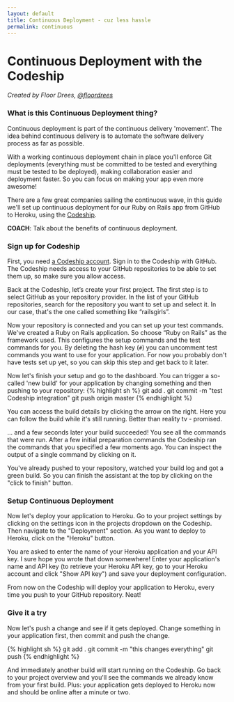 ```yaml
---
layout: default
title: Continuous Deployment - cuz less hassle
permalink: continuous
---
```


# Continuous Deployment with the Codeship

*Created by Floor Drees, [@floordrees](https://twitter.com/floordrees)*

### What is this Continuous Deployment thing?

Continuous deployment is part of the continuous delivery 'movement'. The idea behind continuous delivery is to automate the software delivery process as far as possible.

With a working continuous deployment chain in place you'll enforce Git deployments (everything must be committed to be tested and everything must be tested to be deployed), making collaboration easier and deployment faster. So you can focus on making your app even more awesome!

There are a few great companies sailing the continuous wave, in this guide we'll set up continuous deployment for our Ruby on Rails app from GitHub to Heroku, using the [Codeship](http://www.codeship.io).

__COACH__: Talk about the benefits of continuous deployment.

### Sign up for Codeship

First, you need [a Codeship account](https://www.codeship.io/). Sign in to the Codeship with GitHub. The Codeship needs access to your GitHub repositories to be able to set them up, so make sure you allow access.

Back at the Codeship, let’s create your first project. The first step is to select GitHub as your repository provider. In the list of your GitHub repositories, search for the repository you want to set up and select it. In our case, that's the one called something like “railsgirls”.

Now your repository is connected and you can set up your test commands. We've created a Ruby on Rails application. So choose “Ruby on Rails” as the framework used. This configures the setup commands and the test commands for you. By deleting the hash key (`#`) you can uncomment test commands you want to use for your application. For now you probably don't have tests set up yet, so you can skip this step and get back to it later.

Now let's finish your setup and go to the dashboard. You can trigger a so-called 'new build' for your application by changing something and then pushing to your repository:
{% highlight sh %}
git add .
git commit -m "test Codeship integration"
git push origin master
{% endhighlight %}

You can access the build details by clicking the arrow on the right. Here you can follow the build while it's still running. Better than reality tv - promised.

... and a few seconds later your build succeeded! You see all the commands that were run. After a few initial preparation commands the Codeship ran the commands that you specified a few moments ago. You can inspect the output of a single command by clicking on it.

You've already pushed to your repository, watched your build log and got a green build. So you can finish the assistant at the top by clicking on the "click to finish" button.

### Setup Continuous Deployment

Now let's deploy your application to Heroku. Go to your project settings by clicking on the settings icon in the projects dropdown on the Codeship. Then navigate to the "Deployment" section. As you want to deploy to Heroku, click on the "Heroku" button.

You are asked to enter the name of your Heroku application and your API key. I sure hope you wrote that down somewhere! Enter your application's name and API key (to retrieve your Heroku API key, go to your Heroku account and click "Show API key") and save your deployment configuration.

From now on the Codeship will deploy your application to Heroku, every time you push to your GitHub repository. Neat!

### Give it a try

Now let's push a change and see if it gets deployed. Change something in your application first, then commit and push the change.

{% highlight sh %}
git add .
git commit -m "this changes everything"
git push
{% endhighlight %}

And immediately another build will start running on the Codeship. Go back to your project overview and you'll see the commands we already know from your first build. Plus: your application gets deployed to Heroku now and should be online after a minute or two.
